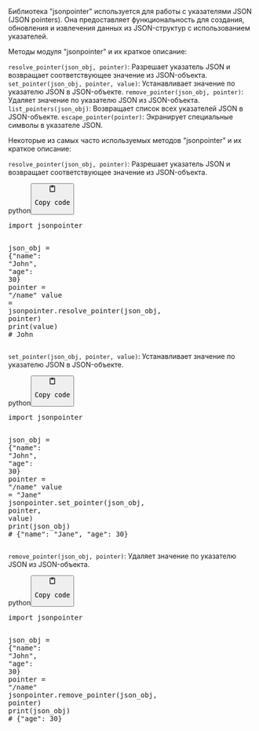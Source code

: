 <p>Библиотека "jsonpointer" используется для работы с указателями JSON (JSON pointers).
Она предоставляет функциональность для создания, обновления и извлечения данных из JSON-структур с использованием указателей.</p>
<p>Методы модуля "jsonpointer" и их краткое описание:</p>
<p><code>resolve_pointer(json_obj, pointer)</code>: Разрешает указатель JSON и возвращает соответствующее значение из JSON-объекта.
<code>set_pointer(json_obj, pointer, value)</code>: Устанавливает значение по указателю JSON в JSON-объекте.
<code>remove_pointer(json_obj, pointer)</code>: Удаляет значение по указателю JSON из JSON-объекта.
<code>list_pointers(json_obj)</code>: Возвращает список всех указателей JSON в JSON-объекте.
<code>escape_pointer(pointer)</code>: Экранирует специальные символы в указателе JSON.</p>
<p>Некоторые из самых часто используемых методов "jsonpointer" и их краткое описание:</p>
<p><code>resolve_pointer(json_obj, pointer)</code>: Разрешает указатель JSON и возвращает соответствующее значение из JSON-объекта.</p>
<div class="code-element"><div class="lang-line"><text>python</text><button class="copy-button" onclick="copyCode(this)"><svg aria-hidden="true" xmlns="http://www.w3.org/2000/svg" width="16" height="16" fill="none" viewBox="0 0 24 24"><path stroke="currentColor" stroke-linecap="round" stroke-linejoin="round" stroke-width="2" d="M15 4h3a1 1 0 0 1 1 1v15a1 1 0 0 1-1 1H6a1 1 0 0 1-1-1V5a1 1 0 0 1 1-1h3m0 3h6m-5-4v4h4V3h-4Z"/></svg><pre>Copy code</pre></button></div><div class="code"><div class="highlight"><pre><span></span><span class="kn">import</span> <span class="nn">jsonpointer</span>

<span class="n">json_obj</span> <span class="o">=</span> <span class="p">{</span><span class="s2">&quot;name&quot;</span><span class="p">:</span> <span class="s2">&quot;John&quot;</span><span class="p">,</span> <span class="s2">&quot;age&quot;</span><span class="p">:</span> <span class="mi">30</span><span class="p">}</span>
<span class="n">pointer</span> <span class="o">=</span> <span class="s2">&quot;/name&quot;</span>
<span class="n">value</span> <span class="o">=</span> <span class="n">jsonpointer</span><span class="o">.</span><span class="n">resolve_pointer</span><span class="p">(</span><span class="n">json_obj</span><span class="p">,</span> <span class="n">pointer</span><span class="p">)</span>
<span class="nb">print</span><span class="p">(</span><span class="n">value</span><span class="p">)</span>  <span class="c1"># John</span>
</pre></div></div></div>

<p><code>set_pointer(json_obj, pointer, value)</code>: Устанавливает значение по указателю JSON в JSON-объекте.</p>
<div class="code-element"><div class="lang-line"><text>python</text><button class="copy-button" onclick="copyCode(this)"><svg aria-hidden="true" xmlns="http://www.w3.org/2000/svg" width="16" height="16" fill="none" viewBox="0 0 24 24"><path stroke="currentColor" stroke-linecap="round" stroke-linejoin="round" stroke-width="2" d="M15 4h3a1 1 0 0 1 1 1v15a1 1 0 0 1-1 1H6a1 1 0 0 1-1-1V5a1 1 0 0 1 1-1h3m0 3h6m-5-4v4h4V3h-4Z"/></svg><pre>Copy code</pre></button></div><div class="code"><div class="highlight"><pre><span></span><span class="kn">import</span> <span class="nn">jsonpointer</span>

<span class="n">json_obj</span> <span class="o">=</span> <span class="p">{</span><span class="s2">&quot;name&quot;</span><span class="p">:</span> <span class="s2">&quot;John&quot;</span><span class="p">,</span> <span class="s2">&quot;age&quot;</span><span class="p">:</span> <span class="mi">30</span><span class="p">}</span>
<span class="n">pointer</span> <span class="o">=</span> <span class="s2">&quot;/name&quot;</span>
<span class="n">value</span> <span class="o">=</span> <span class="s2">&quot;Jane&quot;</span>
<span class="n">jsonpointer</span><span class="o">.</span><span class="n">set_pointer</span><span class="p">(</span><span class="n">json_obj</span><span class="p">,</span> <span class="n">pointer</span><span class="p">,</span> <span class="n">value</span><span class="p">)</span>
<span class="nb">print</span><span class="p">(</span><span class="n">json_obj</span><span class="p">)</span>  <span class="c1"># {&quot;name&quot;: &quot;Jane&quot;, &quot;age&quot;: 30}</span>
</pre></div></div></div>

<p><code>remove_pointer(json_obj, pointer)</code>: Удаляет значение по указателю JSON из JSON-объекта.</p>
<div class="code-element"><div class="lang-line"><text>python</text><button class="copy-button" onclick="copyCode(this)"><svg aria-hidden="true" xmlns="http://www.w3.org/2000/svg" width="16" height="16" fill="none" viewBox="0 0 24 24"><path stroke="currentColor" stroke-linecap="round" stroke-linejoin="round" stroke-width="2" d="M15 4h3a1 1 0 0 1 1 1v15a1 1 0 0 1-1 1H6a1 1 0 0 1-1-1V5a1 1 0 0 1 1-1h3m0 3h6m-5-4v4h4V3h-4Z"/></svg><pre>Copy code</pre></button></div><div class="code"><div class="highlight"><pre><span></span><span class="kn">import</span> <span class="nn">jsonpointer</span>

<span class="n">json_obj</span> <span class="o">=</span> <span class="p">{</span><span class="s2">&quot;name&quot;</span><span class="p">:</span> <span class="s2">&quot;John&quot;</span><span class="p">,</span> <span class="s2">&quot;age&quot;</span><span class="p">:</span> <span class="mi">30</span><span class="p">}</span>
<span class="n">pointer</span> <span class="o">=</span> <span class="s2">&quot;/name&quot;</span>
<span class="n">jsonpointer</span><span class="o">.</span><span class="n">remove_pointer</span><span class="p">(</span><span class="n">json_obj</span><span class="p">,</span> <span class="n">pointer</span><span class="p">)</span>
<span class="nb">print</span><span class="p">(</span><span class="n">json_obj</span><span class="p">)</span>  <span class="c1"># {&quot;age&quot;: 30}</span>
</pre></div></div></div>